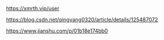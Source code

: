 https://xmrth.vip/user

https://blog.csdn.net/qingyang0320/article/details/125487072

https://www.jianshu.com/p/01b18e174bb0
